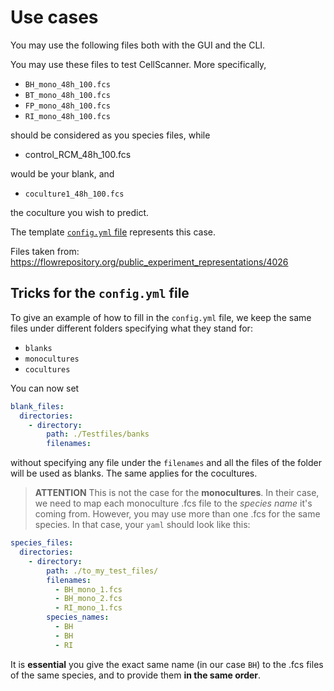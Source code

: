 # Use cases 

You may use the following files both with the GUI and the CLI. 

You may use these files to test CellScanner. 
More specifically,  

- `BH_mono_48h_100.fcs`
- `BT_mono_48h_100.fcs`  
- `FP_mono_48h_100.fcs`
- `RI_mono_48h_100.fcs`

should be considered as you species files, while 

- control_RCM_48h_100.fcs

would be your blank, and 

- `coculture1_48h_100.fcs`

the coculture you wish to predict. 

The template [`config.yml` file](../config.yml) represents this case.

Files taken from: https://flowrepository.org/public_experiment_representations/4026


## Tricks for the `config.yml` file

To give an example of how to fill in the `config.yml` file, we keep the same files 
under different folders specifying what they stand for:

- `blanks`
- `monocultures`
- `cocultures`

You can now set 

```yaml
blank_files:
  directories:
    - directory:
        path: ./Testfiles/banks
        filenames:
```

without specifying any file under the `filenames` and all the files of the folder will be used as blanks.
The same applies for the cocultures. 

> **ATTENTION** 
> This is not the case for the **monocultures**. 
> In their case, we need to map each monoculture .fcs file to the *species name* it's coming from. 
> However, you may use more than one .fcs for the same species. 
> In that case, your `yaml` should look like this:

```yaml
species_files:
  directories:
    - directory:
        path: ./to_my_test_files/
        filenames:
          - BH_mono_1.fcs
          - BH_mono_2.fcs
          - RI_mono_1.fcs
        species_names:
          - BH
          - BH
          - RI
```

It is **essential** you give the exact same name (in our case `BH`) to the .fcs files of the same species, and to 
provide them **in the same order**.
